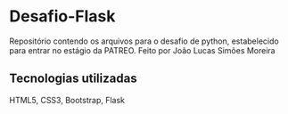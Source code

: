 # Desafio-Flask
Repositório contendo os arquivos para o desafio de python, estabelecido para entrar no estágio da PATREO. Feito por João Lucas Simões Moreira

## Tecnologias utilizadas
HTML5, CSS3, Bootstrap, Flask
